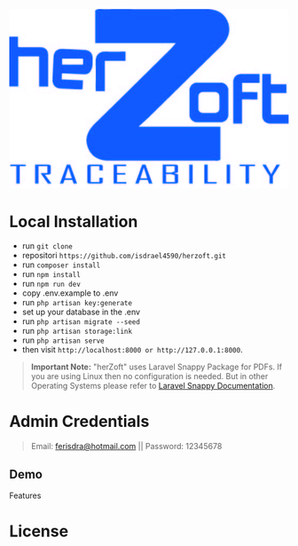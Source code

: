 <picture>
    <source srcset="public/images/LOGOHERZ.jpg"  
            media="(prefers-color-scheme: dark)">
    <img src="public/images/LOGOHERZ.jpg" alt="App Logo">
</picture>



# Local Installation

- run `` git clone ``
- repositori ``https://github.com/isdrael4590/herzoft.git``
- run ``composer install `` 
- run `` npm install ``
- run ``npm run dev``
- copy .env.example to .env
- run `` php artisan key:generate ``
- set up your database in the .env
- run `` php artisan migrate --seed ``
- run `` php artisan storage:link ``
- run `` php artisan serve ``
- then visit `` http://localhost:8000 or http://127.0.0.1:8000 ``.

> **Important Note:** "herZoft" uses Laravel Snappy Package for PDFs. If you are using Linux then no configuration is needed. But in other Operating Systems please refer to [Laravel Snappy Documentation](https://github.com/barryvdh/laravel-snappy).

# Admin Credentials
> Email: ferisdra@hotmail.com || Password: 12345678

## Demo

Features



# License
